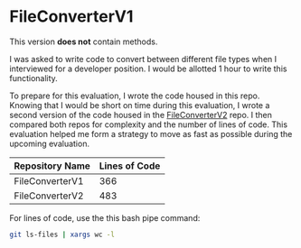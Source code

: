 # FileConverterV1

This version **does not** contain methods.

I was asked to write code to convert between different file types when I interviewed for a developer position. I would be allotted 1 hour to write this functionality.

To prepare for this evaluation, I wrote the code housed in this repo. Knowing that I would be short on time during this evaluation, I wrote a second version of the code housed in the [FileConverterV2](https://github.com/heathermortensen/FileConverterV2) repo. I then compared both repos for complexity and the number of lines of code. This evaluation helped me form a strategy to move as fast as possible during the upcoming evaluation.



| Repository Name | Lines of Code |
| --------------- | ------------- |
| FileConverterV1 | 366           |
| FileConverterV2 | 483           |

For lines of code, use the this bash pipe command:

```bash
git ls-files | xargs wc -l
```



